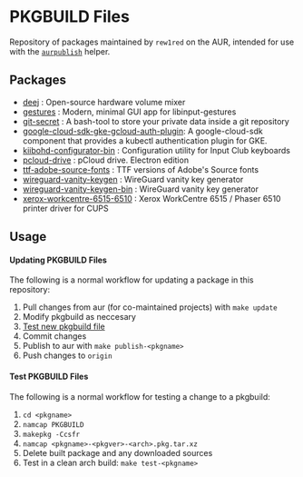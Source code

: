 PKGBUILD Files
==============

Repository of packages maintained by `rew1red` on the AUR, intended for use with the [`aurpublish`](https://github.com/eli-schwartz/aurpublish) helper.


## Packages

* [deej](https://aur.archlinux.org/packages/deej/) : Open-source hardware volume mixer
* [gestures](https://aur.archlinux.org/packages/gestures/) : Modern, minimal GUI app for libinput-gestures
* [git-secret](https://aur.archlinux.org/packages/git-secret/) : A bash-tool to store your private data inside a git repository
* [google-cloud-sdk-gke-gcloud-auth-plugin](https://aur.archlinux.org/packages/google-cloud-sdk-gke-gcloud-auth-plugin): A google-cloud-sdk component that provides a kubectl authentication plugin for GKE.
* [kiibohd-configurator-bin](https://aur.archlinux.org/packages/kiibohd-configurator-bin/) : Configuration utility for Input Club keyboards
* [pcloud-drive](https://aur.archlinux.org/packages/pcloud-drive/) : pCloud drive. Electron edition
* [ttf-adobe-source-fonts](https://aur.archlinux.org/packages/ttf-adobe-source-fonts) : TTF versions of Adobe's Source fonts
* [wireguard-vanity-keygen](https://aur.archlinux.org/packages/wireguard-vanity-keygen/) : WireGuard vanity key generator
* [wireguard-vanity-keygen-bin](https://aur.archlinux.org/packages/wireguard-vanity-keygen-bin/) : WireGuard vanity key generator
* [xerox-workcentre-6515-6510](https://aur.archlinux.org/packages/xerox-workcentre-6515-6510/) : Xerox WorkCentre 6515 / Phaser 6510 printer driver for CUPS


## Usage

#### Updating PKGBUILD Files
The following is a normal workflow for updating a package in this repository:

1. Pull changes from aur (for co-maintained projects) with `make update`
2. Modify pkgbuild as neccesary
3. [Test new pkgbuild file](#test-pkgbuild-files)
4. Commit changes
5. Publish to aur with `make publish-<pkgname>`
6. Push changes to `origin`

#### Test PKGBUILD Files
The following is a normal workflow for testing a change to a pkgbuild:

1. `cd <pkgname>`
2. `namcap PKGBUILD`
3. `makepkg -Ccsfr`
4. `namcap <pkgname>-<pkgver>-<arch>.pkg.tar.xz`
5. Delete built package and any downloaded sources
6. Test in a clean arch build: `make test-<pkgname>`
